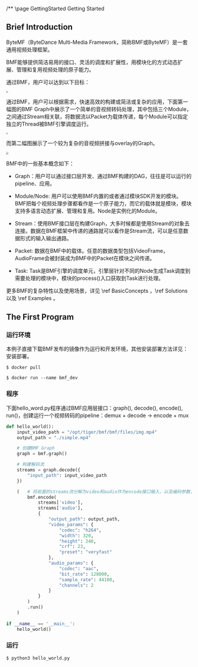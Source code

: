 /** \page GettingStarted Getting Started

## Brief Introduction

ByteMF（ByteDance Multi-Media Framework，简称BMF或ByteMF）是一套通用视频处理框架。

BMF能够提供简洁易用的接口、灵活的调度和扩展性，用模块化的方式动态扩展、管理和复用视频处理的原子能力。

通过BMF，用户可以达到以下目标：

<img src="./images/goals.png" style="zoom:30%;" />





通过BMF，用户可以根据需求，快速高效的构建或简洁或复杂的应用，下面第一幅图的BMF Graph中展示了一个简单的音视频转码处理，其中包括三个Module，之间通过Stream相关联，将数据流以Packet为载体传递，每个Module可以指定独立的Thread被BMF引擎调度运行。

<img src="./images/simple_graph.png" style="zoom:30%;" />

而第二幅图展示了一个较为复杂的音视频拼接与overlay的Graph。

<img src="./images/complex_graph.png" style="zoom:40%;" />



BMF中的一些基本概念如下：

- Graph：用户可以通过接口层开发、通过BMF构建的DAG，往往是可以运行的pipeline、应用。

- Module/Node: 用户可以使用BMF内置的或者通过模块SDK开发的模块。BMF把每个视频处理步骤都看作是一个原子能力，而它的载体就是模块，模块支持多语言动态扩展、管理和复用。Node是实例化的Module。

- Stream：使用BMF接口层在构建Graph，大多时候都是使用Stream的对象去连接。数据在BMF框架中传递的通路就可以看作是Stream流，可以是任意数据形式的输入输出通路。

- Packet: 数据在BMF中的载体。任意的数据类型包括VideoFrame，AudioFrame会被封装成为BMF中的Packet在模块之间传递。

- Task: Task是BMF引擎的调度单元，引擎层针对不同的Node生成Task调度到需要处理的模块中，模块的process()入口获取到Task进行处理。



更多BMF的复杂特性以及使用场景，详见 \ref BasicConcepts ，\ref Solutions 以及 \ref Examples 。



## The First Program

### 运行环境

本例子直接下载BMF发布的镜像作为运行和开发环境，其他安装部署方法详见：安装部署。

`$ docker pull `

`$ docker run --name bmf_dev  `

### 程序

下面hello_word.py程序通过BMF应用层接口：graph(), decode(), encode(), run()，创建运行一个视频转码的pipeline：demux + decode -> encode + mux

```python
def hello_world():
    input_video_path = "/opt/tiger/bmf/bmf/files/img.mp4"
    output_path = "./simple.mp4"

    # 创建BMF Graph
    graph = bmf.graph()

    # 构建解码流
    streams = graph.decode({
        "input_path": input_video_path
    })

    (   # 将前面的streams流分解为video和audio作为encode接口输入，以及编码参数，创建编码流并且直接运行
        bmf.encode(
            streams['video'],
            streams['audio'],
            {
                "output_path": output_path,
                "video_params": {
                    "codec": "h264",
                    "width": 320,
                    "height": 240,
                    "crf": 23,
                    "preset": "veryfast"
                },
                "audio_params": {
                    "codec": "aac",
                    "bit_rate": 128000,
                    "sample_rate": 44100,
                    "channels": 2
                }
            }
        )
        .run()
    )
    
if __name__ == '__main__':
    hello_world()
```
### 运行

`$ python3 hello_world.py`


